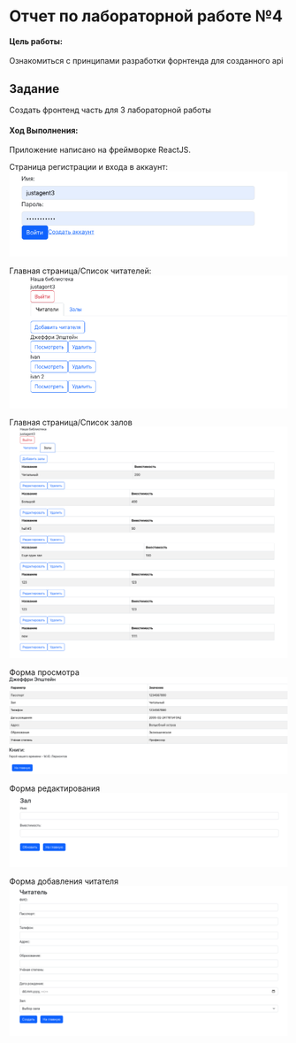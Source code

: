 # Отчет по лабораторной работе №4

#### Цель работы:

Ознакомиться с принципами разработки форнтенда для созданного api

## Задание

Создать фронтенд часть для 3 лабораторной работы

#### Ход Выполнения:

Приложение написано на фреймворке ReactJS.

Страница регистрации и входа в аккаунт:
![Image](images/a.png)

Главная страница/Список читателей:
![Image](images/b.png)

Главная страница/Список залов
![Image](images/c.png)

Форма просмотра
![Image](images/f.png)

Форма редактирования
![Image](images/d.png)

Форма добавления читателя
![Image](images/e.png)
